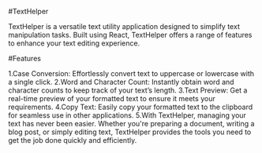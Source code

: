 #TextHelper

TextHelper is a versatile text utility application designed to simplify text manipulation tasks. Built using React, TextHelper offers a range of features to enhance your text editing experience.




#Features

1.Case Conversion: Effortlessly convert text to uppercase or lowercase with a single click.
2.Word and Character Count: Instantly obtain word and character counts to keep track of your text’s length.
3.Text Preview: Get a real-time preview of your formatted text to ensure it meets your requirements.
4.Copy Text: Easily copy your formatted text to the clipboard for seamless use in other applications.
5.With TextHelper, managing your text has never been easier. Whether you're preparing a document, writing a blog post, or simply editing text, TextHelper provides the tools you need to get the job done quickly and efficiently.
